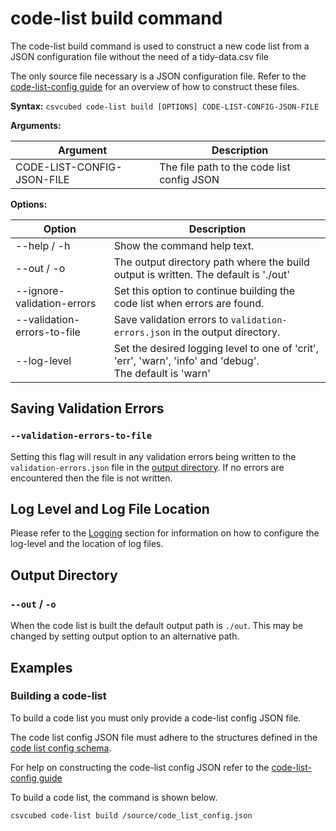 # code-list build command

The code-list build command is used to construct a new code list from a JSON configuration file without the need of a tidy-data.csv file

The only source file necessary is a JSON configuration file. Refer to the [code-list-config guide](../configuration/qube-config/code-list-config.md) for an overview of how to construct these files.

**Syntax:**
`csvcubed code-list build [OPTIONS] CODE-LIST-CONFIG-JSON-FILE`

**Arguments:**

| Argument                   | Description                                |
| -------------------------- | ------------------------------------------ |
| CODE-LIST-CONFIG-JSON-FILE | The file path to the code list config JSON |


**Options:**

| Option                      | Description                                                                                                     |
| --------------------------- | --------------------------------------------------------------------------------------------------------------- |
| --help / -h                 | Show the command help text.                                                                                     |
| --out / -o                  | The output directory path where the build output is written. The default is './out'                             |
| --ignore-validation-errors  | Set this option to continue building the code list when errors are found.                                       |
| --validation-errors-to-file | Save validation errors to `validation-errors.json` in the output directory.                                     |
| --log-level                 | Set the desired logging level to one of 'crit', 'err', 'warn', 'info' and 'debug'.  <br/> The default is 'warn' |


## Saving Validation Errors

### `--validation-errors-to-file`

Setting this flag will result in any validation errors being written to the `validation-errors.json` file in the [output directory](#output-directory).  If no errors are encountered then the file is not written.

## Log Level and Log File Location

Please refer to the [Logging](./logging.md) section for information on how to configure the log-level and the location of log files.

## Output Directory

### `--out` / `-o`

When the code list is built the default output path is `./out`. This may be changed by setting output option to an alternative path.


## Examples

### Building a code-list

To build a code list you must only provide a code-list config JSON file.

The code list config JSON file must adhere to the structures defined in the [code list config schema](https://purl.org/csv-cubed/code-list-config/v1.1).

For help on constructing the code-list config JSON refer to the [code-list-config guide](../configuration/qube-config/code-list-config.md)

To build a code list, the command is shown below.

```bash
csvcubed code-list build /source/code_list_config.json
```
